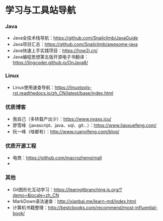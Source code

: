 # 学习与工具站导航

### Java
- Java全技术栈导航：https://github.com/Snailclimb/JavaGuide
- Java项目汇总：https://github.com/Snailclimb/awesome-java
- Java快速上手实践项目：https://how2j.cn/
- Java编程思想第五版开源电子书翻译：https://lingcoder.github.io/OnJava8/


### Linux
- Linux使用速查导航：https://linuxtools-rst.readthedocs.io/zh_CN/latest/base/index.html

### 优质博客
- 我自己（多转载产出少）：https://www.nyaxs.icu/
- 廖雪峰（javascript、java、sql、git...）：https://www.liaoxuefeng.com/
- 阮一峰（啥都有）：http://www.ruanyifeng.com/blog/

### 优质开源工程
- 电商：https://github.com/macrozheng/mall
- 

### 其他
- Git图形化互动学习：https://learngitbranching.js.org/?demo=&locale=zh_CN
- MarkDown语法速查：http://xianbai.me/learn-md/index.html
- 计算机书籍整理：http://bestcbooks.com/recommend/most-influential-book/


